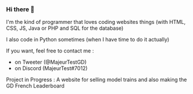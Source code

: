 ### Hi there 👋

I'm the kind of programmer that loves coding websites things (with HTML, CSS, JS, Java or PHP and SQL for the database)

I also code in Python sometimes (when I have time to do it actually)

If you want, feel free to contact me : 
 - on Tweeter (@MajeurTestGD) 
 - on Discord (MajeurTest#7012)

Project in Progress : A website for selling model trains and also making the GD French Leaderboard

<!--
**MajeurTest/majeurtest** is a ✨ _special_ ✨ repository because its `README.md` (this file) appears on your GitHub profile.

Here are some ideas to get you started:

- 🔭 I’m currently working on a website that is taking time for me
- 🌱 I’m currently learning how to use JS effects
- 👯 I’m looking to collaborate on ...
- 🤔 I’m looking for help with ...
- 💬 Ask me about coding in Python, Java, HTML, CSS, JS, PHP and SQL if you want
- 📫 How to reach me: fell free to contact me on Discord (MajeurTest#7012) or on tweeter (@MajeurTestGD)
- 😄 Pronouns: ...
- ⚡ Fun fact: I love coding (what a surprise)
-->
